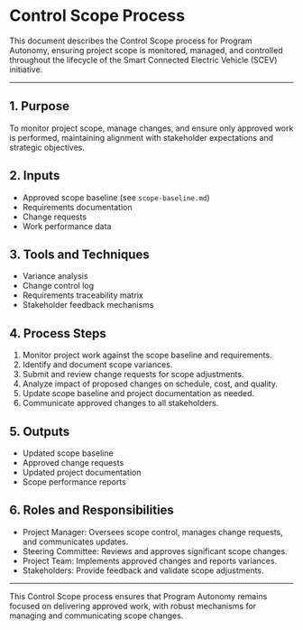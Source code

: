 # Control Scope Process

This document describes the Control Scope process for Program Autonomy, ensuring project scope is monitored, managed, and controlled throughout the lifecycle of the Smart Connected Electric Vehicle (SCEV) initiative.

---

## 1. Purpose
To monitor project scope, manage changes, and ensure only approved work is performed, maintaining alignment with stakeholder expectations and strategic objectives.

## 2. Inputs
- Approved scope baseline (see `scope-baseline.md`)
- Requirements documentation
- Change requests
- Work performance data

## 3. Tools and Techniques
- Variance analysis
- Change control log
- Requirements traceability matrix
- Stakeholder feedback mechanisms

## 4. Process Steps
1. Monitor project work against the scope baseline and requirements.
2. Identify and document scope variances.
3. Submit and review change requests for scope adjustments.
4. Analyze impact of proposed changes on schedule, cost, and quality.
5. Update scope baseline and project documentation as needed.
6. Communicate approved changes to all stakeholders.

## 5. Outputs
- Updated scope baseline
- Approved change requests
- Updated project documentation
- Scope performance reports

## 6. Roles and Responsibilities
- Project Manager: Oversees scope control, manages change requests, and communicates updates.
- Steering Committee: Reviews and approves significant scope changes.
- Project Team: Implements approved changes and reports variances.
- Stakeholders: Provide feedback and validate scope adjustments.

---

This Control Scope process ensures that Program Autonomy remains focused on delivering approved work, with robust mechanisms for managing and communicating scope changes.
